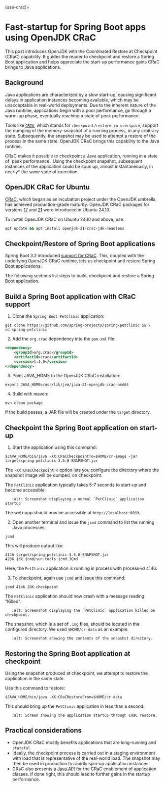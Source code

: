 (use-crac)=

# Fast-startup for Spring Boot apps using OpenJDK CRaC 

This post introduces OpenJDK with the Coordinated Restore at Checkpoint (CRaC) capability. It guides the reader to checkpoint and restore a Spring Boot application and helps appreciate the start-up performance gains CRaC brings to Java applications.

## Background

Java applications are characterized by a slow start-up, causing significant delays in application instances becoming available, which may be unacceptable in real-world deployments. Due to the inherent nature of the Java runtime, applications begin with a poor performance, go through a warm-up phase, eventually reaching a state of peak performance.

Tools like [`CRIU`](https://github.com/checkpoint-restore/criu), which stands for `checkpoint/restore in userspace`, support the dumping of the memory-snapshot of a running process, in any arbitrary state. Subsequently, the snapshot may be used to attempt a restore of the process in the same state. OpenJDK CRaC brings this capability to the Java runtime. 

CRaC makes it possible to checkpoint a Java application, running in a state of 'peak performance'. Using the checkpoint snapshot, subsequent instances of the application could be spun up, almost instantaneously, in nearly* the same state of execution.


## OpenJDK CRaC for Ubuntu

[CRaC](https://openjdk.org/projects/crac/), which began as an incubation project under the OpenJDK umbrella, has achieved production-grade maturity. OpenJDK CRaC packages for versions [17](https://launchpad.net/ubuntu/+source/openjdk-17-crac) and [21](https://launchpad.net/ubuntu/+source/openjdk-17-crac) were introduced in Ubuntu 24.10.

To install OpenJDK CRaC on Ubuntu 24.10 and above, use:
```bash
apt update && apt install openjdk-21-crac-jdk-headless
```

## Checkpoint/Restore of Spring Boot applications

Spring Boot 3.2 introduced [support for CRaC](https://github.com/spring-projects/spring-boot/wiki/Spring-Boot-3.2-Release-Notes#initial-support-for-jvm-checkpoint-restore). This, coupled with the underlying OpenJDK CRaC runtime, lets us checkpoint and restore Spring Boot applications.

The following sections list steps to build, checkpoint and restore a Spring Boot application.

## Build a Spring Boot application with CRaC support

1. Clone the `Spring Boot PetClinic` application:
```shell
git clone https://github.com/spring-projects/spring-petclinic && \
cd spring-petclinic
```

2. Add the `org.crac` dependency into the `pom.xml` file:
```xml
<dependency>
    <groupId>org.crac</groupId>
    <artifactId>crac</artifactId>
    <version>1.4.0</version>
</dependency>
```

3. Point JAVA_HOME to the OpenJDK CRaC installation:
```shell
export JAVA_HOME=/usr/lib/jvm/java-21-openjdk-crac-amd64
```

4. Build with maven:
```shell
mvn clean package
```

If the build passes, a JAR file will be created under the `target` directory.

## Checkpoint the Spring Boot application on start-up

1. Start the application using this command:
```shell
$JAVA_HOME/bin/java -XX:CRaCCheckpointTo=$HOME/cr-image -jar target/spring-petclinic-3.5.0-SNAPSHOT.jar
```

The `-XX:CRaCCheckpointTo` option lets you configure the directory where the snapshot image will be dumped, on checkpoint.

The `PetClinic` application typically takes 5-7 seconds to start-up and become accessible:
```{figure} /images/crac-use/01-normal-startup.png
   :alt: Screenshot displaying a normal `PetClinic` application startup
```

The web-app should now be accessible at `http://localhost:8080`.


2. Open another terminal and issue the `jcmd` command to list the running Java processes:
```shell
jcmd
```
This will produce output like:
```
4146 target/spring-petclinic-3.5.0-SNAPSHOT.jar
4206 jdk.jcmd/sun.tools.jcmd.JCmd
```
Here, the `PetClinic` application is running in process with process-id 4146.

3. To checkpoint, again use `jcmd` and issue this command:
```shell
jcmd 4146 JDK.checkpoint
```
The `PetClinic` application should now crash with a message reading "Killed".

```{figure} /images/crac-use/02-app-killed.png
   :alt: Screenshot displaying the `PetClinic` application killed on checkpoint.
```

The snapshot, which is a set of `.img` files, should be located in the configured directory. We used `$HOME/cr-data` as an example:

```{figure} /images/crac-use/03-snapshot-dir.png
   :alt: Screenshot showing the contents of the snapshot directory.
```

## Restoring the Spring Boot application at checkpoint

Using the snapshot produced at checkpoint, we attempt to restore the application in the same state.

Use this command to restore:
```shell
$JAVA_HOME/bin/java -XX:CRaCRestoreFrom=$HOME/cr-data
```

This should bring up the `PetClinic` application in less than a second.

```{figure} /images/crac-use/04-restore-app.png
   :alt: Screen showing the application startup through CRaC restore.
```

## Practical considerations
 - OpenJDK CRaC mostly benefits applications that are long-running and `stateful`.
 - Ideally, the checkpoint process is carried out in a staging environment with load that is representative of the real-world load. The snapshot may then be used in production to rapidly spin-up application instances.
 - CRaC also presents a [Java API](https://crac.github.io/jdk/jdk-crac/api/java.base/jdk/crac/package-summary.html) for the CRaC enablement of application classes. If done right, this should lead to further gains in the startup performance.
